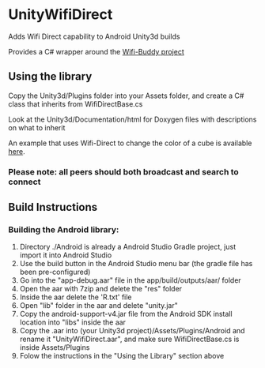 # UnityWifiDirect
Adds Wifi Direct capability to Android Unity3d builds

Provides a C# wrapper around the [Wifi-Buddy project](https://github.com/Crash-Test-Buddies/WiFi-Buddy)

## Using the library
Copy the Unity3d/Plugins folder into your Assets folder, and create a C# class that inherits from WifiDirectBase.cs

Look at the Unity3d/Documentation/html for Doxygen files with descriptions on what to inherit

An example that uses Wifi-Direct to change the color of a cube is available [here](https://github.com/saltyJeff/WifiDirectExample).

### Please note: all peers should both broadcast and search to connect

## Build Instructions
### Building the Android library:
1. Directory ./Android is already a Android Studio Gradle project, just import it into Android Studio
2. Use the build button in the Android Studio menu bar (the gradle file has been pre-configured)
3. Go into the "app-debug.aar" file in the app/build/outputs/aar/ folder
4. Open the aar with 7zip and delete the "res" folder
5. Inside the aar delete the 'R.txt' file
6. Open "lib" folder in the aar and delete "unity.jar"
7. Copy the android-support-v4.jar file from the Android SDK install location into "libs" inside the aar
8. Copy the .aar into (your Unity3d project)/Assets/Plugins/Android and rename it "UnityWifiDirect.aar", and make sure WifiDirectBase.cs is inside Assets/Plugins
9. Folow the instructions in the "Using the Library" section above

